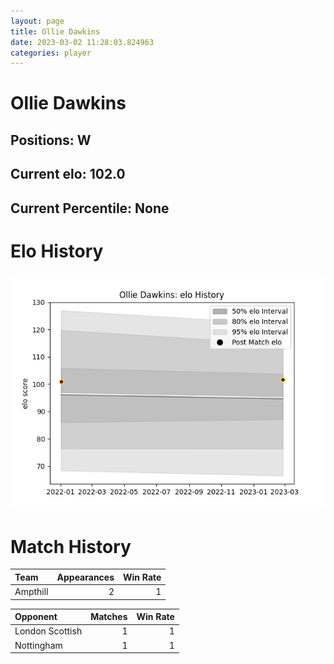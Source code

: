 ```yaml
---  
layout: page  
title: Ollie Dawkins  
date: 2023-03-02 11:28:03.824963  
categories: player  
---
```

# Ollie Dawkins

## Positions: W

## Current elo: 102.0

## Current Percentile: None

# Elo History


![elo history](history_OllieDawkins.png)
# Match History


| Team     |   Appearances |   Win Rate |
|:---------|--------------:|-----------:|
| Ampthill |             2 |          1 |

| Opponent        |   Matches |   Win Rate |
|:----------------|----------:|-----------:|
| London Scottish |         1 |          1 |
| Nottingham      |         1 |          1 |
